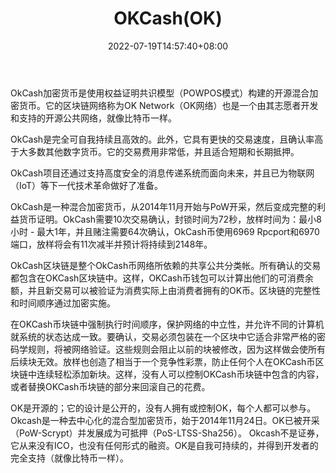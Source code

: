 ﻿---
weight: 
title: "OKCash(OK)"
description: "OkCash加密货币是使用权益证明共识模型（POWPOS模式）构建的开源混合加密货币"
date: 2022-07-19T14:57:40+08:00
lastmod: 2022-07-19T14:57:40+08:00
draft: false
authors: ["Simon"]
featuredImage: "okcashok.jpg"
link: "https://okcash.co/"
tags: ["数字代币","OKCash(OK)"]
categories: ["navigation"]
navigation: ["数字代币"]
lightgallery: true
toc: true
pinned: false
recommend: false
recommend1: false
---
OkCash加密货币是使用权益证明共识模型（POWPOS模式）构建的开源混合加密货币。它的区块链网络称为OK Network（OK网络）也是一个由其志愿者开发和支持的开源公共网络，就像比特币一样。

OkCash是完全可自我持续且高效的。此外，它具有更快的交易速度，且确认率高于大多数其他数字货币。它的交易费用非常低，并且适合短期和长期抵押。

OkCash项目还通过支持高度安全的消息传递系统而面向未来，并且已为物联网（IoT）等下一代技术革命做好了准备。

OkCash是一种混合加密货币，从2014年11月开始与PoW开采，然后变成完整的利益货币证明。OkCash需要10次交易确认，封锁时间为72秒，放样时间为：最小8小时 - 最大1年，并且赌注需要64次确认，OkCash币使用6969 Rpcport和6970端口，放样将会有11次减半并预计将持续到2148年。

OkCash区块链是整个OkCash币网络所依赖的共享公共分类帐。所有确认的交易都包含在OKCash区块链中。这样，OKCash币钱包可以计算出他们的可消费余额，并且新交易可以被验证为消费实际上由消费者拥有的OK币。区块链的完整性和时间顺序通过加密实施。

在OKCash币块链中强制执行时间顺序，保护网络的中立性，并允许不同的计算机就系统的状态达成一致。要确认，交易必须包装在一个区块中它适合非常严格的密码学规则，将被网络验证。这些规则会阻止以前的块被修改，因为这样做会使所有后续块无效。放样也创造了相当于一个竞争性彩票，防止任何个人在OKCash币区块链中连续轻松添加新块。这样，没有人可以控制OKCash币块链中包含的内容，或者替换OKCash币块链的部分来回滚自己的花费。

OK是开源的；它的设计是公开的，没有人拥有或控制OK，每个人都可以参与。Okcash是一种去中心化的混合型加密货币，始于2014年11月24日。OK已被开采（PoW-Scrypt）并发展成为可抵押（PoS-LTSS-Sha256）。 Okcash不是证券，它从来没有ICO，也没有任何形式的融资。OK是自我可持续的，并得到开发者的完全支持（就像比特币一样）。
